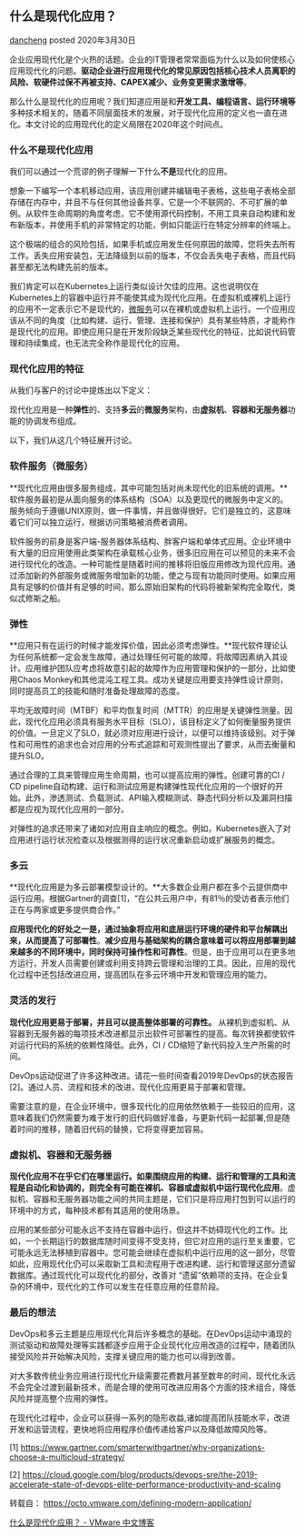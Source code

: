 ## 什么是现代化应用？

[dancheng](https://blogs.vmware.com/china/author/dancheng/) posted 2020年3月30日

企业应用现代化是个火热的话题。企业的IT管理者常常面临为什么以及如何使核心应用现代化的问题。**驱动企业进行应用现代化的常见原因包括核心技术人员离职的风险、软硬件过保不再被支持、CAPEX减少、业务变更需求激增等**。

那么什么是现代化的应用呢？我们知道应用是和**开发工具、编程语言、运行环境等**多种技术相关的，随着不同层面技术的发展，对于现代化应用的定义也一直在进化。本文讨论的应用现代化的定义局限在2020年这个时间点。

 

### 什么不是现代化应用

我们可以通过一个荒谬的例子理解一下什么**不是**现代化的应用。

想象一下编写一个本机移动应用，该应用创建并编辑电子表格，这些电子表格全部存储在内存中，并且不与任何其他设备共享，它是一个不联网的、不可扩展的单例。从软件生命周期的角度考虑，它不使用源代码控制，不用工具来自动构建和发布新版本，并使用手机的非常特定的功能，例如只能运行在特定分辨率的终端上。

这个极端的组合的风险包括，如果手机或应用发生任何原因的故障，您将失去所有工作。丢失应用安装包，无法降级到以前的版本，不仅会丢失电子表格，而且代码甚至都无法构建先前的版本。

我们肯定可以在Kubernetes上运行类似设计欠佳的应用。这也说明仅在Kubernetes上的容器中运行并不能使其成为现代化应用。在虚拟机或裸机上运行的应用不一定表示它不是现代的，[微服务](https://www.vmware.com/cn/topics/glossary/content/microservices.html)可以在裸机或虚拟机上运行。一个应用应该从不同的角度（比如构建、运行、管理、连接和保护）具有某些特质，才能称作是现代化的应用。即使应用只是在开发阶段缺乏某些现代化的特征，比如说代码管理和持续集成，也无法完全称作是现代化的应用。

 

### 现代化应用的特征

从我们与客户的讨论中提炼出以下定义：

现代化应用是一种**弹性**的、支持**多云**的**微服务**架构，由**虚拟机**、**容器和无服务器**功能的协调发布组成。

以下，我们从这几个特征展开讨论。

 

### 软件服务（微服务）

**现代化应用由很多服务组成，其中可能包括对尚未现代化的旧系统的调用。**软件服务最初是从面向服务的体系结构（SOA）以及更现代的微服务中定义的。服务倾向于遵循UNIX原则，做一件事情，并且做得很好。它们是独立的，这意味着它们可以独立运行，根据访问策略被消费者调用。

软件服务的前身是客户端-服务器体系结构、胖客户端和单体式应用。企业环境中有大量的旧应用使用此类架构在承载核心业务，很多旧应用在可以预见的未来不会进行现代化的改造。一种可能性是随着时间的推移将旧版应用修改为现代应用。通过添加新的外部服务或微服务增加新的功能，使之与现有功能同时使用。如果应用具有足够的价值并有足够的时间，那么原始旧架构的代码将被新架构完全取代，类似忒修斯之船。

 

### 弹性

**应用只有在运行的时候才能发挥价值，因此必须考虑弹性。**现代软件理论认为任何系统都一定会发生故障，通过处理任何可能的故障，将故障因素纳入其设计。应用维护团队应考虑将故意引起的故障作为应用管理和保护的一部分，比如使用Chaos Monkey和其他混沌工程工具。成功关键是应用要支持弹性设计原则，同时提高员工的技能和随时准备处理故障的态度。

平均无故障时间（MTBF）和平均恢复时间（MTTR）的应用是关键弹性测量。因此，现代化应用必须具有服务水平目标（SLO），该目标定义了如何衡量服务提供的价值。一旦定义了SLO，就必须对应用进行设计，以便可以维持该级别。对于弹性和可用性的追求也会对应用的分布式追踪和可观测性提出了要求，从而去衡量和提升SLO。

通过合理的工具来管理应用生命周期，也可以提高应用的弹性。创建可靠的CI / CD pipeline自动构建、运行和测试应用是构建弹性现代化应用的一个很好的开始。此外，渗透测试、负载测试、API输入模糊测试、静态代码分析以及漏洞扫描都是应视为现代化应用的一部分。

对弹性的追求还带来了诸如对应用自主响应的概念。例如，Kubernetes嵌入了对应用进行运行状况检查以及根据测得的运行状况重新启动或扩展服务的概念。

 

### 多云

**现代化应用是为多云部署模型设计的。**大多数企业用户都在多个云提供商中运行应用。根据Gartner的调查[1]，“在公共云用户中，有81％的受访者表示他们正在与两家或更多提供商合作。”

**应用现代化的好处之一是，通过抽象将应用和底层运行环境的硬件和平台解耦出来，从而提高了可部署性**。**减少应用与基础架构的耦合意味着可以将应用部署到越来越多的不同环境中，同时保持可操作性和可靠性**。但是，由于应用可以在更多地方运行，开发人员需要创建或利用支持跨云管理和治理的工具。因此，应用的现代化过程中还包括改进应用，提高团队在多云环境中开发和管理应用的能力。

 

### 灵活的发行

**现代化应用更易于部署，并且可以提高整体部署的可靠性。** 从裸机到虚拟机、从容器到无服务器的每项技术改进都显示出软件可部署性的提高。每次转换都使软件对运行代码的系统的依赖性降低。此外，CI / CD缩短了新代码投入生产所需的时间。

DevOps运动促进了许多这种改进。请花一些时间查看2019年DevOps的状态报告[2]。通过人员、流程和技术的改进，现代化应用更易于部署和管理。

需要注意的是，在企业环境中，很多现代化的应用依然依赖于一些较旧的应用，这意味着我们仍然需要为难于发行的旧代码做好准备，与更新代码一起部署,但是随着时间的推移，随着旧代码的替换，它将变得更加容易。

 

### 虚拟机、容器和无服务器

**现代化应用不在乎它们在哪里运行。**如果**围绕应用的构建、运行和管理的工具和流程是自动化和协调的，则完全有可能在裸机、容器或虚拟机中运行现代化应用**。虚拟机、容器和无服务器功能之间的共同主题是，它们只是将应用打包到可以运行的环境中的方式，每种技术都有其适用的使用场景。

应用的某些部分可能永远不支持在容器中运行，但这并不妨碍现代化的工作。比如，一个长期运行的数据库随时间变得不受支持，但它对应用的运行至关重要，它可能永远无法移植到容器中。您可能会继续在虚拟机中运行应用的这一部分，尽管如此，应用现代化仍可以采取新工具和流程用于改进构建、运行和管理这部分遗留数据库。通过现代化可以现代化的部分，改善对 “遗留”依赖项的支持。在企业复杂的环境中，现代化的工作可以发生在任意应用的任意阶段。

 

### 最后的想法

DevOps和多云主题是应用现代化背后许多概念的基础。在DevOps运动中涌现的测试驱动和故障处理等实践都逐步应用于企业现代化应用改造的过程中，随着团队接受风险并开始解决风险，支撑关键应用的能力也可以得到改善。

对大多数传统业务应用进行现代化升级需要花费数月甚至数年的时间，现代化永远不会完全过渡到最新技术，而是合理的使用可改进应用各个方面的技术组合，降低风险并提高整个应用的弹性。

在现代化过程中，企业可以获得一系列的隐形收益,诸如提高团队技能水平，改进开发和运营流程，更快地将应用程序价值传递给客户以及降低故障风险等。

 

[1] https://www.gartner.com/smarterwithgartner/why-organizations-choose-a-multicloud-strategy/

[2] https://cloud.google.com/blog/products/devops-sre/the-2019-accelerate-state-of-devops-elite-performance-productivity-and-scaling

转载自： https://octo.vmware.com/defining-modern-application/



[什么是现代化应用？ - VMware 中文博客](https://blogs.vmware.com/china/2020/03/30/什么是现代化应用？/)
